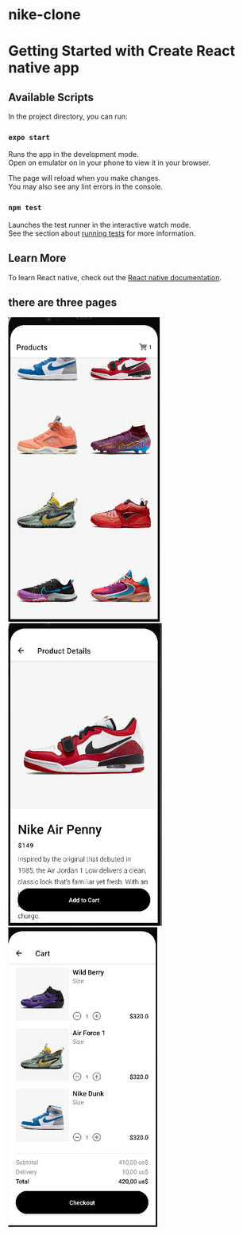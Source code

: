 # nike-clone

# Getting Started with Create React native app

## Available Scripts

In the project directory, you can run:

### `expo start`

Runs the app in the development mode.\
Open on emulator on in your phone to view it in your browser.

The page will reload when you make changes.\
You may also see any lint errors in the console.

### `npm test`

Launches the test runner in the interactive watch mode.\
See the section about [running tests](https://facebook.github.io/create-react-app/docs/running-tests) for more information.

## Learn More

To learn React native, check out the [React native documentation](https://reactnative.org/).

## there are three pages
<img src="assets\productScreen.PNG" alt="Alt text" title="productScreen">
<img src="assets\detailScreen.PNG" alt="Alt text" title="detailScreen">
<img src="assets\checkout.PNG" alt="Alt text" title="checkout">
